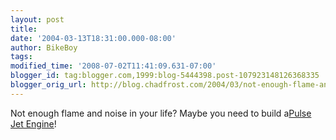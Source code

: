 ```yaml
---
layout: post
title: 
date: '2004-03-13T18:31:00.000-08:00'
author: BikeBoy
tags: 
modified_time: '2008-07-02T11:41:09.631-07:00'
blogger_id: tag:blogger.com,1999:blog-5444398.post-107923148126368335
blogger_orig_url: http://blog.chadfrost.com/2004/03/not-enough-flame-and-noise-in-your-life.shtml
---
```


Not enough flame and noise in your life?  Maybe you need to build a[Pulse Jet 
Engine](http://www.aardvark.co.nz/pjet/)! 